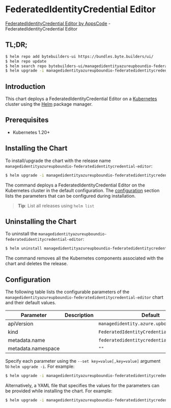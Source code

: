 # FederatedIdentityCredential Editor

[FederatedIdentityCredential Editor by AppsCode](https://byte.builders) - FederatedIdentityCredential Editor

## TL;DR;

```bash
$ helm repo add bytebuilders-ui https://bundles.byte.builders/ui/
$ helm repo update
$ helm search repo bytebuilders-ui/managedidentityazureupboundio-federatedidentitycredential-editor --version=v0.4.18
$ helm upgrade -i managedidentityazureupboundio-federatedidentitycredential-editor bytebuilders-ui/managedidentityazureupboundio-federatedidentitycredential-editor -n default --create-namespace --version=v0.4.18
```

## Introduction

This chart deploys a FederatedIdentityCredential Editor on a [Kubernetes](http://kubernetes.io) cluster using the [Helm](https://helm.sh) package manager.

## Prerequisites

- Kubernetes 1.20+

## Installing the Chart

To install/upgrade the chart with the release name `managedidentityazureupboundio-federatedidentitycredential-editor`:

```bash
$ helm upgrade -i managedidentityazureupboundio-federatedidentitycredential-editor bytebuilders-ui/managedidentityazureupboundio-federatedidentitycredential-editor -n default --create-namespace --version=v0.4.18
```

The command deploys a FederatedIdentityCredential Editor on the Kubernetes cluster in the default configuration. The [configuration](#configuration) section lists the parameters that can be configured during installation.

> **Tip**: List all releases using `helm list`

## Uninstalling the Chart

To uninstall the `managedidentityazureupboundio-federatedidentitycredential-editor`:

```bash
$ helm uninstall managedidentityazureupboundio-federatedidentitycredential-editor -n default
```

The command removes all the Kubernetes components associated with the chart and deletes the release.

## Configuration

The following table lists the configurable parameters of the `managedidentityazureupboundio-federatedidentitycredential-editor` chart and their default values.

|     Parameter      | Description |                        Default                        |
|--------------------|-------------|-------------------------------------------------------|
| apiVersion         |             | <code>managedidentity.azure.upbound.io/v1beta1</code> |
| kind               |             | <code>FederatedIdentityCredential</code>              |
| metadata.name      |             | <code>federatedidentitycredential</code>              |
| metadata.namespace |             | <code>""</code>                                       |


Specify each parameter using the `--set key=value[,key=value]` argument to `helm upgrade -i`. For example:

```bash
$ helm upgrade -i managedidentityazureupboundio-federatedidentitycredential-editor bytebuilders-ui/managedidentityazureupboundio-federatedidentitycredential-editor -n default --create-namespace --version=v0.4.18 --set apiVersion=managedidentity.azure.upbound.io/v1beta1
```

Alternatively, a YAML file that specifies the values for the parameters can be provided while
installing the chart. For example:

```bash
$ helm upgrade -i managedidentityazureupboundio-federatedidentitycredential-editor bytebuilders-ui/managedidentityazureupboundio-federatedidentitycredential-editor -n default --create-namespace --version=v0.4.18 --values values.yaml
```
